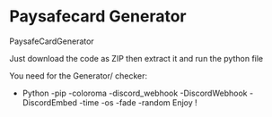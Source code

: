 # Paysafecard Generator 
PaysafeCardGenerator


Just download the code as ZIP then extract it and run the python file











You need for the Generator/ checker:
- Python 
-pip 
-coloroma 
-discord_webhook 
-DiscordWebhook 
-DiscordEmbed 
-time 
-os 
-fade 
-random 
Enjoy !
